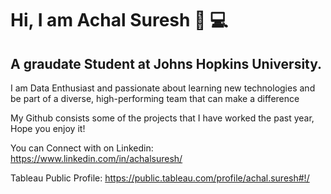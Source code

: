# Hi, I am Achal Suresh :wave: :computer:
## A graudate Student at Johns Hopkins University. 

I am Data Enthusiast and passionate about learning new technologies and be part of a diverse, high-performing team that can make a difference

My Github consists some of the projects that I have worked the past year, Hope you enjoy it!

You can Connect with on Linkedin: https://www.linkedin.com/in/achalsuresh/

Tableau Public Profile: https://public.tableau.com/profile/achal.suresh#!/





